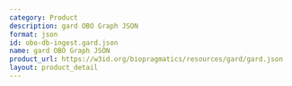 ```yaml
---
category: Product
description: gard OBO Graph JSON
format: json
id: obo-db-ingest.gard.json
name: gard OBO Graph JSON
product_url: https://w3id.org/biopragmatics/resources/gard/gard.json
layout: product_detail
---
```

